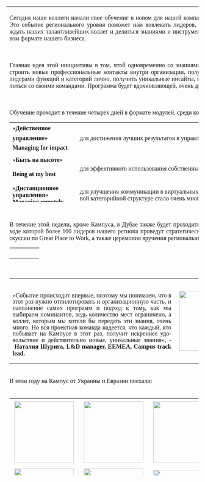 <p>​​​</p>
<table cellpadding="7" cellspacing="0" class="ms-rteTable-0" style="page-break-before: always; width: 100%; height: 1228px;"> 
   <colgroup><col width="894"></col> </colgroup>
   <tbody>
      <tr class="ms-rteTableEvenRow-0">
         <td width="894" valign="TOP" class="ms-rteTableEvenCol-0" style="height: 697px;">
            <p style="margin-bottom: 0.11in; text-align: justify;">​ 
               <font face="Calibri Light, serif"><font size="3"><span lang="uk-UA">Сегодня наши коллеги начали свое обучение в новом для нашей компании формате – Кампус (Campus). Это событие регионального уровня поможет нам вовлекать лидеров, руководителей команд, вознаграждать наших талантливейших коллег и делиться знаниями и инструментами, которые необходимы в новом формате нашего бизнеса. </span></font></font> </p>
            <p lang="uk-UA" style="margin-bottom: 0.11in; text-align: justify;">
               <br/>
            </p>
            <p lang="uk-UA" style="margin-bottom: 0.11in; text-align: justify;">
            </p>
            <p style="margin-bottom: 0.11in; text-align: justify;">
               <font face="Calibri Light, serif"><font size="3"><span lang="uk-UA">Главная идея этой инициативы в том, чтоб одновременно со знаниями дать коллегам возможность построить новые профессиональные контакты внутри организации, получить возможность пообщаться с лидерами функций и категорий лично, получить уникальные инсайты, которыми они смогут потом поделиться со своими командами. Программа будет вдохновляющей, очень динамичной и насыщенной. </span></font></font></p>
            <p lang="uk-UA" style="margin-bottom: 0.11in;">
               <br/> 
            </p>
            <p style="margin-bottom: 0.11in;">
               <font face="Calibri Light, serif"><font size="3"><span lang="uk-UA">Обучение проходит в течение четырех дней в формате модулей, среди которых:</span></font></font></p>
            <table cellspacing="0" class="ms-rteTable-0" style="width: 100%; height: 209px;">
               <tbody>
                  <tr class="ms-rteTableEvenRow-0">
                     <td class="ms-rteTableEvenCol-0" style="width: 16%;">​<strong style="font-size: medium; font-family: &#39;calibri light&#39;, serif; line-height: 1.6;">«Действенное управление» Managing for impact</strong></td>
                     <td class="ms-rteTableOddCol-0" style="width: 50%;">​<font face="Calibri Light, serif"><font size="3"><span lang="uk-UA">для достижения лучших  результатов в управлении людьми</span></font></font></td>
                  </tr>
                  <tr class="ms-rteTableOddRow-0">
                     <td class="ms-rteTableEvenCol-0" style="width: 16%;">​<strong style="font-size: medium; font-family: &#39;calibri light&#39;, serif; line-height: 1.6;">«Быть на высоте» </strong>
                        <p style="margin-bottom: 0.11in;">
                           <font face="Calibri Light, serif"> 
                              <font size="3"> 
                                 <span lang="uk-UA"> 
                                    <strong>Being at my best</strong></span></font></font></p>
                     </td>
                     <td class="ms-rteTableOddCol-0">​<font face="Calibri Light, serif"><font size="3"><span lang="uk-UA">для эффективного использования собственных ресурсов​</span></font></font></td>
                  </tr>
                  <tr class="ms-rteTableEvenRow-0">
                     <td class="ms-rteTableEvenCol-0" style="width: 16%;">​<font face="Calibri Light, serif"><font size="3"><span lang="uk-UA"><strong>«Дистанционное управления» 
                                    <br/>Managing remotely</strong></span></font></font></td>
                     <td class="ms-rteTableOddCol-0">​<font face="Calibri Light, serif"><font size="3"><span lang="uk-UA">для улучшения коммуникации в виртуальных командах, которых в нашей  новой категорийной структуре стало очень много</span></font></font></td>
                  </tr>
               </tbody>
            </table>
            <p lang="uk-UA" style="text-align: justify;">
               <font face="Calibri Light, serif"><font size="3"><span lang="uk-UA"><br/></span></font></font></p>
            <p lang="uk-UA" style="text-align: justify;">
               <font face="Calibri Light, serif"> 
                  <font size="3"> 
                     <span lang="uk-UA">В течение этой недели, кроме Кампуса, в Дубае также будет проходить ЕЕМЕА Leadeship Conference, в ходе которой более 100 лидеров нашего региона проведут стратегические сессии и рабочие группы, дискуссии по Great Place to Work, а также церемония вручения региональных наград ЕЕМЕА.&#160;</span></font></font> </p>
            <p lang="uk-UA">
            </p>
            <table cellspacing="0" class="ms-rteTable-0" style="width: 85%;">
               <tbody>
                  <tr class="ms-rteTableEvenRow-0">
                     <td class="ms-rteTableEvenCol-0" style="width: 33.3333333333333%;">​<img src="/sites/Ukraine/News/PublishingImages/2015/07/40395_thumb_eemea%20campus%20logo.png" class="ms-rtePosition-4" alt="" style="margin: 5px;"/></td>
                     <td class="ms-rteTableOddCol-0" style="width: 33.3333333333333%;">​<img src="/sites/Ukraine/News/PublishingImages/2015/07/40396_thumb_eemea%20leadership%20conference.png" alt="" style="margin: 5px;"/></td>
                     <td class="ms-rteTableEvenCol-0" style="width: 33.3333333333333%;">​<img src="/sites/Ukraine/News/PublishingImages/2015/07/40394_thumb_eemea%20awards.png" alt="" style="margin: 5px;"/></td>
                  </tr>
               </tbody>
            </table>
            <div dir="ltr" style="text-align: left;">
               <br/>
               <table cellspacing="0" width="100%" class="ms-rteTable-0" style="height: 100%;">
                  <tbody>
                     <tr class="ms-rteTableEvenRow-0">
                        <td class="ms-rteTableEvenCol-0" style="width: 57%; height: 223px;">​ 
                           <div style="text-align: justify;">
                              <font face="Calibri Light, serif" style="line-height: 16.7999992370605px;"> 
                                 <font size="3"> 
                                    <span lang="uk-UA">«Событие происходит впервые, поэтому мы понимаем, что в этот раз нужно отпилотировать и организационную часть, и наполнение самих программ и подход к тому, как мы выбираем номинантов, ведь количество мест ограничено, а коллег, которым мы хотели бы передать эти знания, очень много. Но вся проектная команда надеется, что каждый, кто побывает на Кампусе в этот раз, получит искреннее удовольствие и действительно новые, уникальные знания», - &#160;</span></font></font><font face="Calibri Light, serif" style="line-height: 16.7999992370605px;"><font size="3"><span lang="uk-UA"><strong>Наталия Шурига, L&amp;D manager, EEMEA, Campus track lead.</strong></span></font></font><span style="line-height: 16.7999992370605px;">​</span></div>
                        </td>
                        <td class="ms-rteTableOddCol-0" style="width: 39%; height: 223px;">​<img src="/sites/Ukraine/News/PublishingImages/2015/07/40399_thumb_shuryha%20rus.png" alt="" style="margin: 5px; width: 156px;"/></td>
                     </tr>
                  </tbody>
               </table>
               <br/>
            </div>
            <div dir="ltr" style="text-align: left;">
               <font face="Calibri Light, serif"> 
                  <font size="3"> 
                     <span lang="uk-UA">В этом году на Кампус от Украины и Евразии поехали:</span></font></font><br/></div>
            <div dir="ltr" style="text-align: left;">
               <br/>
            </div>
            <div dir="ltr" style="text-align: left;">
               <table cellspacing="0" class="ms-rteTable-0" style="height: 253px; width: 77%;">
                  <tbody>
                     <tr class="ms-rteTableEvenRow-0">
                        <td class="ms-rteTableEvenCol-0" rowspan="1" colspan="1" style="width: 140px;">​<img src="/sites/Ukraine/News/PublishingImages/2015/07/40398_thumb_tsyban%20rus.png" alt="" style="margin: 5px; width: 156px; height: 160px;"/></td>
                        <td class="ms-rteTableOddCol-0" rowspan="1" colspan="1" style="width: 25%;">​<img src="/sites/Ukraine/News/PublishingImages/2015/07/40407_thumb_hunchyk%20rus.png" alt="" style="margin: 5px; width: 156px; height: 160px;"/></td>
                        <td class="ms-rteTableEvenCol-0" rowspan="1" colspan="1" style="width: 25%;">​<img src="/sites/Ukraine/News/PublishingImages/2015/07/40404_thumb_malysheva%20rus.png" alt="" style="margin: 5px; width: 156px; height: 160px;"/></td>
                        <td class="ms-rteTableOddCol-0" rowspan="1" colspan="1" style="width: 25%;">​<img src="/sites/Ukraine/News/PublishingImages/2015/07/40397_thumb_yovka%20rus.png" alt="" style="margin: 5px; width: 156px; height: 159px;"/></td>
                     </tr>
                     <tr class="ms-rteTableOddRow-0">
                        <td class="ms-rteTableEvenCol-0" style="width: 140px; height: 100%;">​<img src="/sites/Ukraine/News/PublishingImages/2015/07/40397_thumb_yovka%20rus.png" alt="" style="margin: 5px; width: 156px; height: 160px;"/></td>
                        <td class="ms-rteTableOddCol-0" style="height: 100%;">​<img src="/sites/Ukraine/News/PublishingImages/2015/07/40406_thumb_kim%20rus.png" alt="" style="margin: 5px; width: 156px; height: 160px;"/></td>
                        <td class="ms-rteTableEvenCol-0" style="height: 100%;">​<img src="/sites/Ukraine/News/PublishingImages/2015/07/40401_thumb_ponomarenko%20rus.png" alt="" style="margin: 5px; width: 155px; height: 153px;"/></td>
                        <td class="ms-rteTableOddCol-0" style="height: 100%;">​<img src="/sites/Ukraine/News/PublishingImages/2015/07/40405_thumb_kombarova%20rus.png" alt="" style="margin: 5px; width: 156px; height: 160px;"/></td>
                     </tr>
                  </tbody>
               </table>
               <table cellspacing="0" class="ms-rteTable-0" style="width: 90%; text-align: center;">
                  <tbody>
                     <tr class="ms-rteTableEvenRow-0">
                        <td class="ms-rteTableEvenCol-0" style="width: 33.3333333333333%;">​<img src="/sites/Ukraine/News/PublishingImages/2015/07/40420_thumb_samusenko.png" alt="" style="margin: 5px; width: 156px; height: 160px;"/></td>
                        <td class="ms-rteTableOddCol-0" style="width: 33.3333333333333%;">​<img src="/sites/Ukraine/News/PublishingImages/2015/07/40408_thumb_aubakirova%20rus.png" alt="" style="margin: 5px; width: 156px; height: 159px;"/></td>
                        <td class="ms-rteTableEvenCol-0" style="width: 33.3333333333333%;">​<img src="/sites/Ukraine/News/PublishingImages/2015/07/40402_thumb_nimitchenko%20rus.png" alt="" style="margin: 5px; width: 156px; height: 160px;"/></td>
                     </tr>
                  </tbody>
               </table>
               <br/>
            </div>
            <div dir="ltr" style="text-align: left;">​<br/></div>
            <div dir="ltr" style="text-align: left;">
               <table cellpadding="7" cellspacing="0" style="page-break-before: always; width: 100%; height: 997px;"> 
                  <colgroup><col width="894"></col> </colgroup>
                  <tbody style="text-align: justify;">
                     <tr>
                        <td width="894" height="3" valign="TOP" style="border: none; padding: 0in;">
                           <p>
                              <font face="Calibri Light, serif"><font size="3"><span lang="uk-UA"><strong>Что такое Кампус?</strong></span></font></font></p>
                        </td>
                     </tr>
                     <tr>
                        <td width="894" height="53" valign="TOP" style="border: none; padding: 0in;">
                           <p style="margin-bottom: 0.11in;">
                              <font face="Calibri Light, serif"> 
                                 <font size="3"> 
                                    <span lang="uk-UA">Это новый формат обучение и обмена опытом в регионе ЕЕМЕА.</span></font></font></p>
                           <p style="margin-bottom: 0.11in;">
                              <font face="Calibri Light, serif"> 
                                 <font size="3"> 
                                    <span lang="uk-UA">Кампус является частью нашей новой платформы развития и обучения - Mondelēz International University (MIU), далее мы будем все больше о ней рассказывать.</span></font></font></p>
                           <p style="margin-bottom: 0.11in;">
                              <font face="Calibri Light, serif"> 
                                 <font size="3"> 
                                    <span lang="uk-UA">Кроме того, Кампус входит в ряд событий недели Ignite the passion week, в течение которого проходит ЕЕМЕА Leadership Conference и вручение региональных наград ЕЕМЕА.</span></font></font> </p>
                           <p lang="uk-UA">
                              <br/> 
                           </p>
                        </td>
                     </tr>
                     <tr>
                        <td width="894" valign="TOP" style="border: none; padding: 0in;">
                           <p>
                              <font face="Calibri Light, serif"><font size="3"><span lang="uk-UA"><strong>Где и когда проходит Кампус?</strong></span></font></font></p>
                        </td>
                     </tr>
                     <tr>
                        <td width="894" valign="TOP" style="border: none; padding: 0in;">
                           <p style="margin-bottom: 0.11in;">
                              <font face="Calibri Light, serif"> 
                                 <font size="3"> 
                                    <span lang="uk-UA">В э​том году событие проходит в Дубае с 25 по 28 мая.</span></font></font></p>
                           <p lang="uk-UA">
                              <br/> 
                           </p>
                        </td>
                     </tr>
                     <tr>
                        <td width="894" height="2" valign="TOP" style="border: none; padding: 0in;">
                           <p>
                              <font face="Calibri Light, serif"><font size="3"><span lang="uk-UA"><strong>Как часто будет проходить Кампус?</strong></span></font></font></p>
                        </td>
                     </tr>
                     <tr>
                        <td width="894" height="20" valign="TOP" style="border: none; padding: 0in;">
                           <p style="margin-bottom: 0.11in;">
                              <font face="Calibri Light, serif"> 
                                 <font size="3"> 
                                    <span lang="uk-UA">Планируется, что событие станет ежегодным.</span></font></font></p>
                           <p lang="uk-UA">
                              <br/> 
                           </p>
                        </td>
                     </tr>
                     <tr>
                        <td width="894" height="2" valign="TOP" style="border: none; padding: 0in;">
                           <p>
                              <font face="Calibri Light, serif"><font size="3"><span lang="uk-UA"><strong>Кто может быть номинирован на Кампус?</strong></span></font></font></p>
                        </td>
                     </tr>
                     <tr>
                        <td width="894" height="70" valign="TOP" style="border: none; padding: 0in;">
                           <p style="margin-bottom: 0.11in;">
                              <font face="Calibri Light, serif"> 
                                 <font size="3"> 
                                    <span lang="uk-UA">Для того, чтобы событие имело наибольшее влияние на эффективность организации, компания в первую очередь номинирует лидеров и руководителей, решения которых влияют на бизнес и команды. Количество мест ограничено, а событие объединяет весь ЕЕМЕА регион, поэтому мы также смотрим на профессиональные успехи номинантов – их профессиональный рейтинг за последние два года должен быть Exceeded или Outstanding.</span></font></font> </p>
                           <p lang="uk-UA">
                              <br/> 
                           </p>
                        </td>
                     </tr>
                     <tr>
                        <td width="894" height="4" valign="TOP" style="border: none; padding: 0in;">
                           <p>
                              <font face="Calibri Light, serif"><font size="3"><span lang="uk-UA"><strong>Кто принимает решение о номинантах?</strong></span></font></font></p>
                        </td>
                     </tr>
                     <tr>
                        <td width="894" height="19" valign="TOP" style="border: none; padding: 0in;">
                           <p style="margin-bottom: 0.11in;">
                              <font face="Calibri Light, serif"> 
                                 <font size="3"> 
                                    <span lang="uk-UA">В процессе выбора номинантов принимают участие лидеры и HRBLs категорий и функций.</span></font></font> </p>
                           <p lang="uk-UA">
                              <br/> 
                           </p>
                        </td>
                     </tr>
                     <tr>
                        <td width="894" height="3" valign="TOP" style="border: none; padding: 0in;">
                           <p>
                              <font face="Calibri Light, serif"><font size="3"><span lang="uk-UA"><strong>Как я могу стать номинантом на Кампус в следующий раз?</strong></span></font></font></p>
                        </td>
                     </tr>
                     <tr>
                        <td width="894" height="19" valign="TOP" style="border: none; padding: 0in;">
                           <p style="margin-bottom: 0.11in;">
                              <font face="Calibri Light, serif"> 
                                 <font size="3"> 
                                    <span lang="uk-UA">В первую очередь, на это влияют результаты профессиональной деятельности. Кроме того, необходимо поговорить со своим руководителем об этом во время пересмотра профессиональной деятельности или в любой другой момент. </span></font></font></p>
                           <p lang="uk-UA">
                              <br/> 
                           </p>
                        </td>
                     </tr>
                     <tr>
                        <td width="894" height="19" valign="TOP" style="border: none; padding: 0in;">
                           <p>
                              <font face="Calibri Light, serif"><font size="3"><span lang="uk-UA"><strong>Если я не стал номинантом на Кампус, какие инструменты развития я могу использовать?</strong></span></font></font></p>
                        </td>
                     </tr>
                     <tr>
                        <td width="894" height="19" valign="TOP" style="border: none; padding: 0in;">
                           <p style="margin-bottom: 0.11in;">
                              <font face="Calibri Light, serif"> 
                                 <font size="3"> 
                                    <span lang="uk-UA">Зависит от того, какие компетенции и навыки вы хотите развивать. Для начала, воспользуйтесь</span></font></font><font face="Calibri Light, serif"><font size="3"><span lang="uk-UA"><strong><a href="https://collaboration.kraft.com/sites/UAHR/TrainingDevelopment/%D0%94%D0%BE%D0%BC%D0%B0%D1%88%D0%BD%D1%8F%D1%8F.aspx">Интерактивным инструментом для диагностики и планирования развития</a> </strong></span></font></font> </p>
                           <p lang="uk-UA" style="margin-bottom: 0.11in;">
                              <br/>
                           </p>
                           <p lang="uk-UA" style="margin-bottom: 0.11in;">
                           </p>
                           <p style="margin-bottom: 0.11in;">
                           </p>
                        </td>
                     </tr>
                  </tbody>
               </table>
            </div>
            <div dir="ltr" style="text-align: left;">
               <p lang="ru-RU" style="margin-bottom: 0.11in; text-align: justify;">
                  <br/>
               </p>
               <p lang="ru-RU" style="margin-bottom: 0.11in; text-align: justify;"> 
               </p>
               <p style="margin-bottom: 0.11in; text-align: justify;">
                  <font face="Calibri Light, serif">
                     <font size="3">
                        <span lang="ru-RU">Каждому из нас также доступны в любой момент:</span></font></font></p>
               <p style="margin-bottom: 0.11in; text-align: justify;">
                  <font face="Calibri Light, serif"><font size="3"><span lang="ru-RU">Онлайн</span></font></font><font face="Calibri Light, serif"><font size="3"> </font></font>
                  <font face="Calibri Light, serif">
                     <font size="3">
                        <span lang="ru-RU">обучение</span></font></font><font face="Calibri Light, serif"><font size="3"> – 
                        <a href="https://www.coursera.org/%2c">Coursera</a>, 
                        <a href="https://online.stanford.edu/courses">Stanford</a>,<a href="http://academicearth.org/online-college-courses/"> Academicearth</a> </font></font> </p>
               <p style="margin-bottom: 0.11in; text-align: justify;">
                  <font face="Calibri Light, serif">
                     <font size="3">
                        <span lang="ru-RU">Электронные</span></font></font><font face="Calibri Light, serif"><font size="3"> </font></font>
                  <font face="Calibri Light, serif">
                     <font size="3">
                        <span lang="ru-RU">курсы</span></font></font><font face="Calibri Light, serif"><font size="3"> – 
                        <a href="http://www.openlearningworld.com/olw/frmcoursecatalog.htm">Openlearningworld</a>, 
                        <a href="http://www.maxknowledge.com/tutorials.php">Maxknowledge</a>, 
                        <a href="https://community.kraft.com/sites/Ukraine/Employeecenter/Development/Pages/selflearning.aspx">Selflearning at MDLZ</a></font></font></p>
               <p style="margin-bottom: 0.11in; text-align: justify;">
                  <br/>
               </p>
               <p style="margin-bottom: 0.11in; text-align: justify;"> 
               </p>
               <p style="margin-bottom: 0.11in; text-align: justify;">
                  <font face="Calibri Light, serif">
                     <font size="3">
                        <span lang="ru-RU">Главное, помните, что мы планируем развитие и обучаемся по принципу 70/20/10, где 70% - это 
                           <a href="/sites/Ukraine/Employeecenter/Development/Pages/onthejobhome.aspx">обучение на рабочем месте</a>, через новые задачи, амбициозные пр​оекты, 20% - с помощью 
                           <a href="/sites/Ukraine/Employeecenter/Development/Pages/feedback.aspx">обратной связи</a> и 
                           <a href="/sites/Ukraine/Employeecenter/Development/Pages/choaching.aspx">коучинга</a>, а 10% - с помощью 
                           <a href="/sites/Ukraine/Employeecenter/Development/Documents/External%20Training%20Procedure_ukr.pptx">тренингов</a>, книг, мастер-классов и других стандартных инструментов. </span></font></font> </p>
               <p lang="ru-RU" style="margin-bottom: 0.11in; text-align: justify;">
                  <br/>
               </p>
               <p lang="ru-RU" style="margin-bottom: 0.11in; text-align: justify;"> 
               </p>
               <p style="margin-bottom: 0.11in; text-align: justify;">
                  <font face="Calibri Light, serif">
                     <font size="3">
                        <span lang="ru-RU">Это значит, что большую часть новых знаний вы получаете, когда участвуете в проектных командах, обсуждениях, инициативах по обмену опытом. Поговорите со своим руководителем о том, что хотели бы получить новые навыки и знания. Совместно с ним вы можете спланировать ваши новые обязанности, более сложные задачи.&#160;</span></font></font> </p>​<br/></div>
         </td>
      </tr>
   </tbody>
</table>​
<p>
</p>
